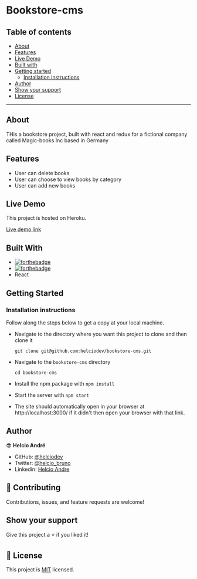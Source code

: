 # Bookstore-cms

## Table of contents

- [About](#about)
- [Features](#how-to-use)
- [Live Demo](#live-demo)
- [Built with](#built-with)
- [Getting started](#getting-started)
  - [Installation instructions](#installation-instructions)
- [Author](#author)
- [Show your support](#show-your-support)
- [License](#-license)

---

## About

THis a bookstore project, built with react and redux for a fictional company called Magic-books Inc based in Germany


## Features

- User can delete books
- User can choose to view books by category
- User can add new books

## Live Demo

This project is hosted on Heroku.

[Live demo link](https://secure-brook-33909.herokuapp.com/)

## Built With

- [![forthebadge](https://forthebadge.com/images/badges/made-with-javascript.svg)](https://forthebadge.com)
- [![forthebadge](https://forthebadge.com/images/badges/uses-html.svg)](https://forthebadge.com)
- React

## Getting Started

### Installation instructions

Follow along the steps below to get a copy at your local machine.

- Navigate to the directory where you want this project to clone and then clone it

  ```
  git clone git@github.com:helciodev/bookstore-cms.git
  ```

- Navigate to the `bookstore-cms` directory

  ```
  cd bookstore-cms
  ```

- Install the npm package with `npm install`
- Start the server with `npm start`
- The site should automatically open in your browser at http://localhost:3000/ if it didn't then open your browser with that link.

## Author

😎 **Helcio André**

- GitHub: [@helciodev](https://github.com/helciodev)
- Twitter: [@helcio_bruno](https://twitter.com/helcio_bruno)
- Linkedin: [Helcio Andre](https://www.linkedin.com/in/helcio-andre/)

## 🤝 Contributing

Contributions, issues, and feature requests are welcome!

## Show your support

Give this project a ⭐️ if you liked it!

## 📝 License

This project is [MIT](./LICENSE) licensed.